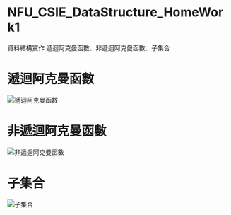 # NFU_CSIE_DataStructure_HomeWork1
資料結構實作 遞迴阿克曼函數、非遞迴阿克曼函數、子集合

# 遞迴阿克曼函數

![遞迴阿克曼函數](https://github.com/joshu0601/NFU_CSIE_DataStructure_HomeWork2NFU_CSIE_DataStructure_HomeWork1/blob/main/ackerman_recursive.png)

# 非遞迴阿克曼函數

![非遞迴阿克曼函數](https://github.com/joshu0601/NFU_CSIE_DataStructure_HomeWork2NFU_CSIE_DataStructure_HomeWork1/blob/main/ackerman_nonrecursive.png)

# 子集合

![子集合](https://github.com/joshu0601/NFU_CSIE_DataStructure_HomeWork2NFU_CSIE_DataStructure_HomeWork1/blob/main/Powerset.png)
